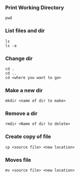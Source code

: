 ### Print Working Directory
```
pwd
```
### List files and dir
```
ls
ls -a
```
### Change dir
```
cd .
cd ..
cd <where you want to go>
```
### Make a new dir
```
mkdir <name of dir to make>
```
### Remove a dir
```
rmdir <Name of dir to delete>
```
### Create copy of file
```
cp <source file> <new location>
```
### Moves file
```
mv <source file> <new location>
```